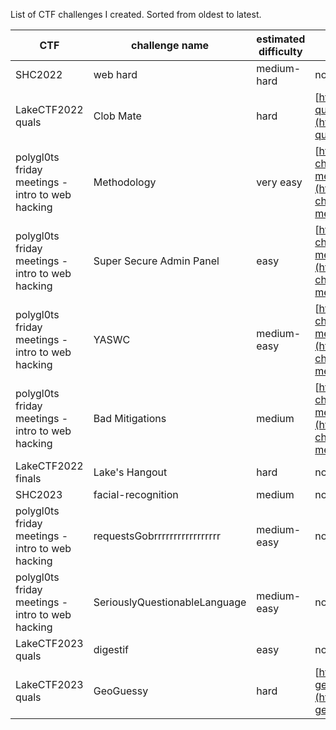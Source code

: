 List of CTF challenges I created. Sorted from oldest to latest.

| CTF                                              | challenge name                | estimated difficulty | writeup                                                                                                                  |
| ------------------------------------------------ | ----------------------------- | -------------------- | ------------------------------------------------------------------------------------------------------------------------ |
| SHC2022                                          | web hard                      | medium-hard          | none                                                                                                                     |
| LakeCTF2022 quals                                | Clob Mate                     | hard                 | [https://ctf.zeyu2001.com/2022/lakectf-qualifiers/clob-mate](https://ctf.zeyu2001.com/2022/lakectf-qualifiers/clob-mate) |
| polygl0ts friday meetings - intro to web hacking | Methodology                   | very easy            | [https://github.com/pilvar222/My-CTF-challenges/blob/main/polygl0ts-friday-meetings/writeups.pdf](https://github.com/pilvar222/My-CTF-challenges/blob/main/polygl0ts-friday-meetings/writeups.pdf) |
| polygl0ts friday meetings - intro to web hacking | Super Secure Admin Panel      | easy                 | [https://github.com/pilvar222/My-CTF-challenges/blob/main/polygl0ts-friday-meetings/writeups.pdf](https://github.com/pilvar222/My-CTF-challenges/blob/main/polygl0ts-friday-meetings/writeups.pdf)|
| polygl0ts friday meetings - intro to web hacking | YASWC                         | medium-easy          | [https://github.com/pilvar222/My-CTF-challenges/blob/main/polygl0ts-friday-meetings/writeups.pdf](https://github.com/pilvar222/My-CTF-challenges/blob/main/polygl0ts-friday-meetings/writeups.pdf)|
| polygl0ts friday meetings - intro to web hacking | Bad Mitigations               | medium               | [https://github.com/pilvar222/My-CTF-challenges/blob/main/polygl0ts-friday-meetings/writeups.pdf](https://github.com/pilvar222/My-CTF-challenges/blob/main/polygl0ts-friday-meetings/writeups.pdf)|
| LakeCTF2022 finals                               | Lake's Hangout                | hard                 | none                                                                                                                     |
| SHC2023                                          | facial-recognition            | medium         | none, challenge is still public ;)                                                                                       |
| polygl0ts friday meetings - intro to web hacking | requestsGobrrrrrrrrrrrrrrrrr  | medium-easy          | none                                                                                                                     |
| polygl0ts friday meetings - intro to web hacking | SeriouslyQuestionableLanguage | medium-easy          | none                                                                                                                     |
| LakeCTF2023 quals                                | digestif                      | easy                 | none                                                                                                                     |
| LakeCTF2023 quals                                | GeoGuessy                     | hard                 | [https://www.xanhacks.xyz/p/lakectf2023-geoguessy/](https://www.xanhacks.xyz/p/lakectf2023-geoguessy/)                   |
